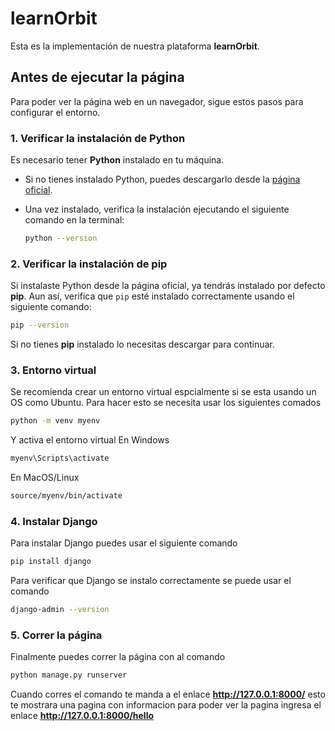 # learnOrbit

Esta es la implementación de nuestra plataforma **learnOrbit**.

## Antes de ejecutar la página

Para poder ver la página web en un navegador, sigue estos pasos para configurar el entorno.

### 1. Verificar la instalación de Python

Es necesario tener **Python** instalado en tu máquina.

- Si no tienes instalado Python, puedes descargarlo desde la [página oficial](https://www.python.org/).
- Una vez instalado, verifica la instalación ejecutando el siguiente comando en la terminal:

  ```bash
  python --version

### 2. Verificar la instalación de pip

Si instalaste Python desde la página oficial, ya tendrás instalado por defecto **pip**. Aun así, verifica que `pip` esté instalado correctamente usando el siguiente comando:

```bash
pip --version
```
Si no tienes **pip** instalado lo necesitas descargar para continuar.

### 3. Entorno virtual

Se recomienda crear un entorno virtual espcialmente si se esta usando un OS como Ubuntu. Para hacer esto se necesita usar los siguientes comados
```bash
python -m venv myenv
```

Y activa el entorno virtual
En Windows
```bash
myenv\Scripts\activate
```
En MacOS/Linux
```bash
source/myenv/bin/activate
```

### 4. Instalar Django

Para instalar Django puedes usar el siguiente comando
```bash
pip install django
```

Para verificar que Django se instalo correctamente se puede usar el comando
```bash
django-admin --version
```

### 5. Correr la página
Finalmente puedes correr la página con al comando
```bash
python manage.py runserver
```

Cuando corres el comando te manda a el enlace **http://127.0.0.1:8000/** esto te mostrara una pagina con informacion para poder ver la pagina ingresa el enlace **http://127.0.0.1:8000/hello**
